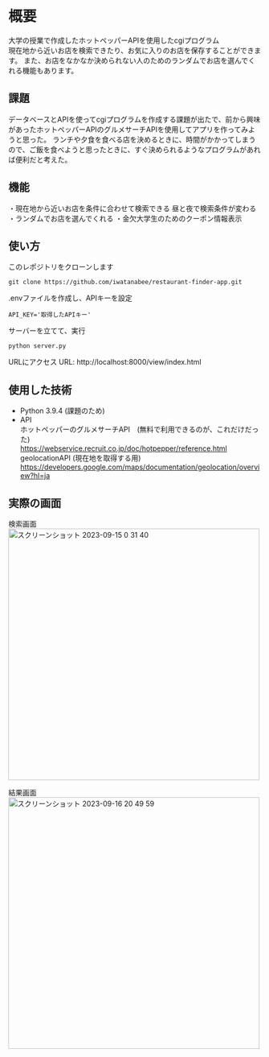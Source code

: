 # 概要
大学の授業で作成したホットペッパーAPIを使用したcgiプログラム<br>
現在地から近いお店を検索できたり、お気に入りのお店を保存することができます。
また、お店をなかなか決められない人のためのランダムでお店を選んでくれる機能もあります。

## 課題
データベースとAPIを使ってcgiプログラムを作成する課題が出たで、前から興味があったホットペッパーAPIのグルメサーチAPIを使用してアプリを作ってみようと思った。
ランチや夕食を食べる店を決めるときに、時間がかかってしまうので、ご飯を食べようと思ったときに、すぐ決められるようなプログラムがあれば便利だと考えた。

## 機能
・現在地から近いお店を条件に合わせて検索できる 昼と夜で検索条件が変わる
・ランダムでお店を選んでくれる
・金欠大学生のためのクーポン情報表示

## 使い方
このレポジトリをクローンします
```
git clone https://github.com/iwatanabee/restaurant-finder-app.git
```
.envファイルを作成し、APIキーを設定
``` .env
API_KEY='取得したAPIキー'
```
サーバーを立てて、実行
```
python server.py
```
URLにアクセス
URL: http://localhost:8000/view/index.html

## 使用した技術
- Python 3.9.4 (課題のため)
- API <br>
ホットペッパーのグルメサーチAPI　(無料で利用できるのが、これだけだった)<br> 
https://webservice.recruit.co.jp/doc/hotpepper/reference.html<br>
geolocationAPI (現在地を取得する用)<br>
https://developers.google.com/maps/documentation/geolocation/overview?hl=ja

## 実際の画面
検索画面<br>
<img width="500" alt="スクリーンショット 2023-09-15 0 31 40" src="https://github.com/iwatanabee/restaurant-finder-app/assets/83575309/425870ed-09f0-4cd4-835a-c13bf5667694">

結果画面<br>
<img width="500" alt="スクリーンショット 2023-09-16 20 49 59" src="https://github.com/iwatanabee/restaurant-finder-app/assets/83575309/12c9ba1b-f392-4941-8e06-63a0e303605e">

